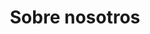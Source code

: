 ---
view: page
title: Sobre nosotros
description: Plataforma de artículos y video sobre desarrollo web y estilo de vida, enfocado en Javascript, HTML y accesibilidad, Vue.js, emprendedorismo y productividad.
excerpt: Hacer el desarrollo de la web aún más interesante
ctaContact: true
---